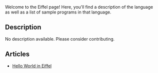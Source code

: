 Welcome to the Eiffel page! Here, you'll find a description of the language as well as a list of sample programs in that language.

## Description

No description available. Please consider contributing.

## Articles

- [Hello World in Eiffel](https://sampleprograms.io/projects/hello-world/eiffel)